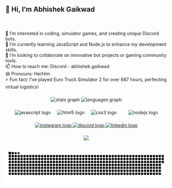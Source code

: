 <h2 align="left">👋 Hi, I’m Abhishek Gaikwad</h2>

###

<br clear="both">

<p align="left">👀 I’m interested in coding, simulator games, and creating unique Discord bots.<br>🌱 I’m currently learning JavaScript and Node.js to enhance my development skills.<br>💞️ I’m looking to collaborate on innovative bot projects or gaming community tools.<br>📫 How to reach me: Discord - abhishek.gaikwad<br>😄 Pronouns: He/Him<br>⚡ Fun fact: I’ve played Euro Truck Simulator 2 for over 687 hours, perfecting virtual logistics!</p>

###

<div align="center">
  <img src="https://github-readme-stats.vercel.app/api?username=miabhishekgaikwad&hide_title=false&hide_rank=false&show_icons=true&include_all_commits=true&count_private=true&disable_animations=false&theme=dracula&locale=en&hide_border=false" height="150" alt="stats graph"  />
  <img src="https://github-readme-stats.vercel.app/api/top-langs?username=miabhishekgaikwad&locale=en&hide_title=false&layout=compact&card_width=320&langs_count=5&theme=dracula&hide_border=false" height="150" alt="languages graph"  />
</div>

###

<div align="center">
  <img src="https://cdn.jsdelivr.net/gh/devicons/devicon/icons/javascript/javascript-original.svg" height="30" alt="javascript logo"  />
  <img width="12" />
  <img src="https://cdn.jsdelivr.net/gh/devicons/devicon/icons/html5/html5-original.svg" height="30" alt="html5 logo"  />
  <img width="12" />
  <img src="https://cdn.jsdelivr.net/gh/devicons/devicon/icons/css3/css3-original.svg" height="30" alt="css3 logo"  />
  <img width="12" />
  <img width="12" />
  <img src="https://cdn.jsdelivr.net/gh/devicons/devicon/icons/nodejs/nodejs-original.svg" height="30" alt="nodejs logo"  />
</div>

###

<div align="center">
   <a href="https://www.instagram.com/mi_abhishek_gaikwad/" target="_blank">
  <img src="https://img.shields.io/static/v1?message=Instagram&logo=instagram&label=&color=E4405F&logoColor=white&labelColor=&style=for-the-badge" height="35" alt="instagram logo"  />
       </a>
  <a href="https://discord.gg/S2hRTESrBu" target="_blank">
    <img src="https://img.shields.io/static/v1?message=Discord&logo=discord&label=&color=7289DA&logoColor=white&labelColor=&style=for-the-badge" height="35" alt="discord logo"  />
  </a>
  <a href="https://www.linkedin.com/in/im-abhishek-gaikwad/" target="_blank">
    <img src="https://img.shields.io/static/v1?message=LinkedIn&logo=linkedin&label=&color=0077B5&logoColor=white&labelColor=&style=for-the-badge" height="35" alt="linkedin logo"  />
  </a>
</div>

###

<div align="center">
  <img src="https://profile-counter.glitch.me/miabhishekgaikwad/count.svg?"  />
</div>

###



![snake gif](https://github.com/miabhishekgaikwad/miabhishekgaikwad/blob/output/github-snake-dark.svg)
